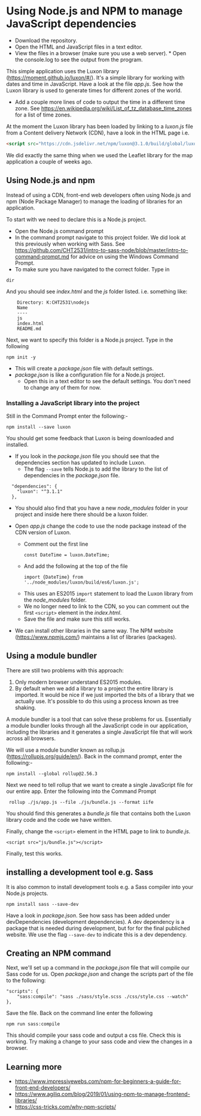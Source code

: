 # Using Node.js and NPM to manage JavaScript dependencies

* Download the repository.
* Open the HTML and JavaScript files in a text editor.
* View the files in a browser (make sure you use a web server). * Open the console.log to see the output from the program.

This simple application uses the Luxon library (https://moment.github.io/luxon/#/). It's a simple library for working with dates and time in JavaScript. Have a look at the file *app.js*. See how the Luxon library is used to generate times for different zones of the world.

* Add a couple more lines of code to output the time in a different time zone. See https://en.wikipedia.org/wiki/List_of_tz_database_time_zones for a list of time zones.

At the moment the Luxon library has been loaded by linking to a *luxon.js* file from a Content delivery Network (CDN), have a look in the HTML page i.e.

```html
<script src="https://cdn.jsdelivr.net/npm/luxon@3.1.0/build/global/luxon.min.js"></script>
```
We did exactly the same thing when we used the Leaflet library for the map application a couple of weeks ago.

## Using Node.js and npm
Instead of using a CDN, front-end web developers often using Node.js and npm (Node Package Manager) to manage the loading of libraries for an application.

To start with we need to declare this is a Node.js project.

* Open the Node.js command prompt
* In the command prompt navigate to this project folder. We did look at this previously when working with Sass. See https://github.com/CHT2531/intro-to-sass-node/blob/master/intro-to-command-prompt.md for advice on using the Windows Command Prompt.
* To make sure you have navigated to the correct folder. Type in
```
dir
```
And you should see *index.html* and the *js* folder listed. i.e. something like:

```
    Directory: K:CHT2531\nodejs
    Name
    ----
    js
    index.html
    README.md
```

Next, we want to specify this folder is a Node.js project. Type in the following

```
npm init -y
```
* This will create a *package.json* file with default settings.
* *package.json* is like a configuration file for a Node.js project.
  * Open this in a text editor to see the default settings. You don't need to change any of them for now.

### Installing a JavaScript library into the project
Still in the Command Prompt enter the following:-
```
npm install --save luxon
```
You should get some feedback that Luxon is being downloaded and installed.

* If you look in the *package.json* file you should see that the dependencies section has updated to include Luxon.
    - The flag ```--save``` tells Node.js to add the library to the list of dependencies in the *package.json* file.

```
  "dependencies": {
    "luxon": "^3.1.1"
  },
```
* You should also find that you have a new *node_modules* folder in your project and inside here there should be a luxon folder.  
* Open *app.js* change the code to use the node package instead of the CDN version of Luxon.
  * Comment out the first line
    ```
    const DateTime = luxon.DateTime;
    ```
  * And add the following at the top of the file
    ```
    import {DateTime} from '../node_modules/luxon/build/es6/luxon.js';
    ```
  * This uses an ES2015 ```import``` statement to load the Luxon library from the *node_modules* folder.
  * We no longer need to link to the CDN, so you can comment out the first ```<script>``` element in the *index.html*.
  * Save the file and make sure this still works.

* We can install other libraries in the same way. The NPM website (https://www.npmjs.com/) maintains a list of libraries (packages).


## Using a module bundler
There are still two problems with this approach:
1. Only modern browser understand ES2015 modules.
2. By default when we add a library to a project the entire library is imported. It would be nice if we just imported the bits of a library that we actually use. It's possible to do this using a process known as tree shaking.

A module bundler is a tool that can solve these problems for us. Essentially a module bundler looks through all the JavaScript code in our application, including the libraries and it generates a single JavaScript file that will work across all browsers.

We will use a module bundler known as rollup.js (https://rollupjs.org/guide/en/). Back in the command prompt, enter the following:-

```
npm install --global rollup@2.56.3
```
Next we need to tell rollup that we want to create a single JavaScript file for our entire app. Enter the following into the Command Prompt

```
 rollup ./js/app.js --file ./js/bundle.js --format iife
```
You should find this generates a *bundle.js* file that contains both the Luxon library code and the code we have written.

Finally, change the ```<script>``` element in the HTML page to link to *bundle.js*.
```
<script src="js/bundle.js"></script>
```
Finally, test this works.

## installing a development tool e.g. Sass
It is also common to install development tools e.g. a Sass compiler into your Node.js projects. 

```
npm install sass --save-dev
```
Have a look in *package.json*. See how sass has been added under devDependencies (development dependencies). A dev dependency is a package that is needed during development, but for for the final publiched website. We use the flag ```--save-dev``` to indicate this is a dev dependency. 

## Creating an NPM command
Next, we'll set up a command in the *package.json* file that will compile our Sass code for us. Open *package.json* and change the scripts part of the file to the following:

```
"scripts": {
    "sass:compile": "sass ./sass/style.scss ./css/style.css --watch"
},
```
Save the file.
Back on the command line enter the following

```
npm run sass:compile
```
This should compile your sass code and output a css file. Check this is working.
Try making a change to your sass code and view the changes in a browser. 




## Learning more
* https://www.impressivewebs.com/npm-for-beginners-a-guide-for-front-end-developers/
* https://www.agiliq.com/blog/2019/01/using-npm-to-manage-frontend-libraries/
* https://css-tricks.com/why-npm-scripts/

